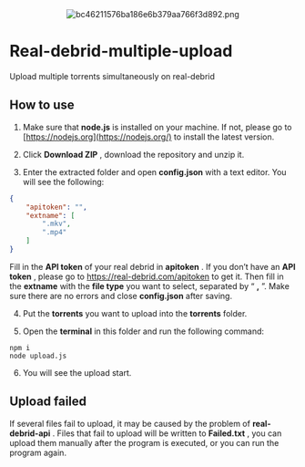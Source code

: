 <div align=center>
<img src="https://s2.loli.net/2022/08/06/TcHvxfN7b6ZGmzO.png" alt="bc46211576ba186e6b379aa766f3d892.png" border="0" />
</div>

# Real-debrid-multiple-upload

Upload multiple torrents simultaneously on real-debrid

## How to use

1. Make sure that **node.js** is installed on your machine. If not, please go to [https://nodejs.org](https://nodejs.org/) to install the latest version.

2. Click **Download ZIP** , download the repository and unzip it.

3. Enter the extracted folder and open **config.json** with a text editor. You will see the following:

```json
{
    "apitoken": "",
    "extname": [
        ".mkv",
        ".mp4"
    ]
}
```

Fill in the **API token** of your real debrid in  **apitoken** . If you don’t have an  **API token** , please go to https://real-debrid.com/apitoken to get it. Then fill in the **extname** with the **file type** you want to select, separated by “ **,** ”. Make sure there are no errors and close **config.json** after saving.

4. Put the **torrents** you want to upload into the **torrents** folder.

5. Open the **terminal** in this folder and run the following command:

```
npm i
node upload.js
```

6. You will see the upload start.

## Upload failed

If several files fail to upload, it may be caused by the problem of  **real-debrid-api** . Files that fail to upload will be written to  **Failed.txt** , you can upload them manually after the program is executed, or you can run the program again.
